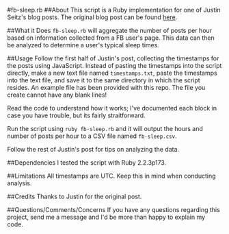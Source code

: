 #fb-sleep.rb
##About
This script is a Ruby implementation for one of Justin Seitz's blog posts.
The original blog post can be found [here](http://www.automatingosint.com/blog/2016/03/osint-facebook-when-people-sleep/).

##What it Does
`fb-sleep.rb` will aggregate the number of posts per hour based on information collected from a FB user's page. This data can then be analyzed to determine a user's typical sleep times.

##Usage
Follow the first half of Justin's post, collecting the timestamps for the posts using JavaScript. Instead of pasting the timestamps into the script directly, make a new text file named `timestamps.txt`, paste the timestamps into the text file, and save it to the same directory in which the script resides. An example file has been provided with this repo. The file you create cannot have any blank lines!

Read the code to understand how it works; I've documented each block in case you have trouble, but its fairly straitforward.

Run the script using `ruby fb-sleep.rb` and it will output the hours and number of posts per hour to a CSV file named `fb-sleep.csv`.

Follow the rest of Justin's post for tips on analyzing the data.

##Dependencies
I tested the script with Ruby 2.2.3p173.

##Limitations
All timestamps are UTC. Keep this in mind when conducting analysis.

##Credits
Thanks to Justin for the original post.

##Questions/Comments/Concerns
If you have any questions regarding this project, send me a message and I'd be more than happy to explain my code.

